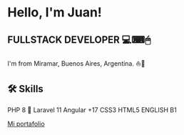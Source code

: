 
# Hello, I'm Juan!
## FULLSTACK DEVELOPER 💻⌨🖱

I'm from Miramar, Buenos Aires, Argentina.  ⛵🌊


## 🛠 Skills
PHP 8 🐘
Laravel 11
Angular +17
CSS3
HTML5
ENGLISH B1 

[Mi portafolio](https://img.shields.io/badge/https%3A%2F%2Fwww.bravojuan.site
)
